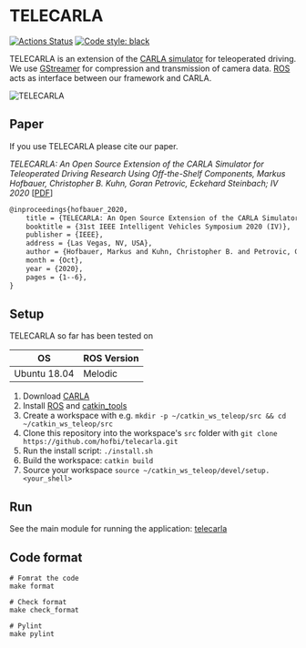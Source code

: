 # TELECARLA

[![Actions Status](https://github.com/hofbi/telecarla/workflows/CI/badge.svg)](https://github.com/hofbi/telecarla)
[![Code style: black](https://img.shields.io/badge/code%20style-black-000000.svg)](https://github.com/psf/black)

TELECARLA is an extension of the [CARLA simulator](https://carla.org/) for teleoperated driving. We use [GStreamer](https://gstreamer.freedesktop.org/) for compression and transmission of camera data. [ROS](https://www.ros.org/) acts as interface between our framework and CARLA.

![TELECARLA](doc/telecarla.jpg "TELECARLA Architecture")

## Paper

If you use TELECARLA please cite our paper.

*TELECARLA: An Open Source Extension of the CARLA Simulator for Teleoperated Driving Research Using Off-the-Shelf Components, Markus Hofbauer, Christopher B. Kuhn, Goran Petrovic, Eckehard Steinbach; IV 2020* [[PDF](https://www.researchgate.net/publication/341293636_TELECARLA_An_Open_Source_Extension_of_the_CARLA_Simulator_for_Teleoperated_Driving_Research_Using_Off-the-Shelf_Components)]

```tex
@inproceedings{hofbauer_2020,
    title = {TELECARLA: An Open Source Extension of the CARLA Simulator for Teleoperated Driving Research Using Off-the-Shelf Components},
    booktitle = {31st IEEE Intelligent Vehicles Symposium 2020 (IV)},
    publisher = {IEEE},
    address = {Las Vegas, NV, USA},
    author = {Hofbauer, Markus and Kuhn, Christopher B. and Petrovic, Goran and Steinbach, Eckehard},
    month = {Oct},
    year = {2020},
    pages = {1--6},
}
```

## Setup

TELECARLA so far has been tested on

| OS  | ROS Version |
| --- | ----------- |
| Ubuntu 18.04 | Melodic |

1. Download [CARLA](https://github.com/carla-simulator/carla/releases/latest)
1. Install [ROS](http://wiki.ros.org/ROS/Installation) and [catkin_tools](https://catkin-tools.readthedocs.io/en/latest/installing.html#installing-catkin-tools)
1. Create a workspace with e.g. `mkdir -p ~/catkin_ws_teleop/src && cd ~/catkin_ws_teleop/src`
1. Clone this repository into the workspace's `src` folder with `git clone https://github.com/hofbi/telecarla.git`
1. Run the install script: `./install.sh`
1. Build the workspace: `catkin build`
1. Source your workspace `source ~/catkin_ws_teleop/devel/setup.<your_shell>`

## Run

See the main module for running the application: [telecarla](telecarla/README.md#Run)

## Code format

```shell
# Fomrat the code
make format

# Check format
make check_format

# Pylint
make pylint
```
